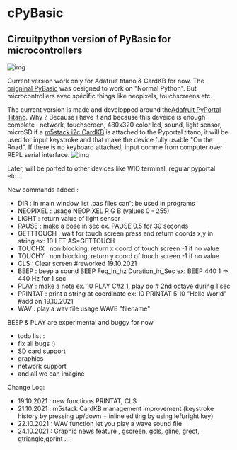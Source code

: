 # cPyBasic
## Circuitpython version of PyBasic for microcontrollers
![img](https://github.com/beboxos/circuitpython/blob/main/images/pybasic1.jpeg)

Current version work only for Adafruit titano & CardKB for now.
The [origninal PyBasic](https://github.com/richpl/PyBasic) was designed to work on "Normal Python".
But microcontrollers avec spécific things like neopixels, touchscreens etc.

The current version is made and developped around the[Adafruit PyPortal Titano](https://learn.adafruit.com/adafruit-pyportal-titano).
Why ? 
Because i have it and because this deveice is enough complete : network, touchscreen, 480x320 color lcd, sound, light sensor, microSD 
if a [m5stack i2c CardKB](https://shop.m5stack.com/products/cardkb-mini-keyboard) is attached to the Pyportal titano, it will be used 
for input keystroke and that make the device fully usable "On the Road". If there is no keyboard attached, input comme from computer
over REPL serial interface.
![img](https://github.com/beboxos/circuitpython/blob/main/images/pybasic2.jpeg)

Later, will be ported to other devices like WIO terminal, regular pyportal etc... 

New commands added : 

 - DIR : in main window list .bas files can't be used in programs
 - NEOPIXEL : usage NEOPIXEL R G B (values 0 - 255)
 - LIGHT : return value of light sensor
 - PAUSE : make a pose in sec ex. PAUSE 0.5 for 30 seconds
 - GETTTOUCH : wait for touch screen press and return coords x,y in string ex: 10 LET A$=GETTOUCH
 - TOUCHX : non blocking, return x coord of touch screen -1 if no value
 - TOUCHY : non blocking, return y coord of touch screen -1 if no value
 - CLS : Clear screen #reworked 19.10.2021
 - BEEP : beep a sound BEEP Feq_in_hz Duration_in_Sec ex: BEEP 440 1 => 440 Hz for 1 sec
 - PLAY : make a note ex. 10 PLAY C#2 1, play do # 2nd octave during 1 sec
 - PRINTAT : print a string at coordinate ex: 10 PRINTAT 5 10 "Hello World" #add on 19.10.2021
 - WAV : play a wav file usage WAVE "filename"

BEEP & PLAY are experimental and buggy for now

- todo list : 
- fix all bugs :) 
- SD card support
- graphics 
- network support
- and all we can imagine 

Change Log:
- 19.10.2021 : new functions PRINTAT, CLS 
- 21.10.2021 : m5stack CardKB management improvement (keystroke history by pressing up/down + inline editing by using left/right key)
- 22.10.2021 : WAV function let you play a wave sound file
- 24.10.2021 : Graphic news feature , gscreen, gcls, gline, grect, gtriangle,gprint ...
